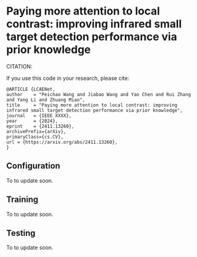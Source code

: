 # Paying more attention to local contrast: improving infrared small target detection performance via prior knowledge

CITATION:

If you use this code in your research, please cite:

	@ARTICLE {LCAENet,
	author    = "Peichao Wang and Jiabao Wang and Yao Chen and Rui Zhang and Yang Li and Zhuang Miao",
	title     = "Paying more attention to local contrast: improving infrared small target detection performance via prior knowledge",
	journal   = {IEEE XXXX},
	year      = {2024},
    eprint	  = {2411.13260},
    archivePrefix={arXiv},
    primaryClass={cs.CV},
    url = {https://arxiv.org/abs/2411.13260}, 
	}

## Configuration
To to update soon.
	
## Training

To to update soon.

## Testing

To to update soon.